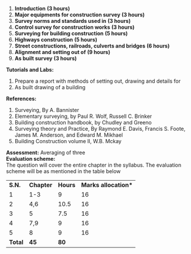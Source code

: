 1. **Introduction** **(3 hours)**
2. **Major equipments for construction survey** **(3 hours)**
3. **Survey norms and standards used in** **(3 hours)**
4. **Control survey for construction works** **(3 hours)**
5. **Surveying for building construction** **(5 hours)**
6. **Highways construction** **(5 hours)**
7. **Street constructions, railroads, culverts and bridges** **(6 hours)**
8. **Alignment and setting out of** **(9 hours)**
9. **As built survey** **(3 hours)**

**Tutorials and Labs:**

1. Prepare a report with methods of setting out, drawing and details for
2. As built drawing of a building

**References:**

1. Surveying, By A. Bannister
2. Elementary surveying, by Paul R. Wolf, Russell C. Brinker
3. Building construction handbook, by Chudley and Greeno
4. Surveying theory and Practice, By Raymond E. Davis, Francis S. Foote, James M. Anderson, and Edward M. Mikhael
5. Building Construction volume II, W.B. Mckay

**Assessment:** Averaging of three  
**Evaluation scheme:**  
The question will cover the entire chapter in the syllabus. The evaluation scheme will be as mentioned in the table below

|           |             |           |                        |
| --------- | ----------- | --------- | ---------------------- |
| **S.N.**  | **Chapter** | **Hours** | **Marks allocation\*** |
| 1         | 1-3         | 9         | 16                     |
| 2         | 4,6         | 10.5      | 16                     |
| 3         | 5           | 7.5       | 16                     |
| 4         | 7,9         | 9         | 16                     |
| 5         | 8           | 9         | 16                     |
| **Total** | **45**      | **80**    |
